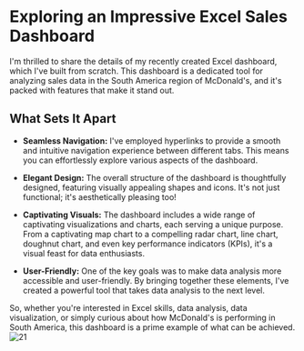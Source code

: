 # Exploring an Impressive Excel Sales Dashboard

I'm thrilled to share the details of my recently created Excel dashboard, which I've built from scratch. This dashboard is a dedicated tool for analyzing sales data in the South America region of McDonald's, and it's packed with features that make it stand out.

## What Sets It Apart

- **Seamless Navigation:** I've employed hyperlinks to provide a smooth and intuitive navigation experience between different tabs. This means you can effortlessly explore various aspects of the dashboard.

- **Elegant Design:** The overall structure of the dashboard is thoughtfully designed, featuring visually appealing shapes and icons. It's not just functional; it's aesthetically pleasing too!

- **Captivating Visuals:** The dashboard includes a wide range of captivating visualizations and charts, each serving a unique purpose. From a captivating map chart to a compelling radar chart, line chart, doughnut chart, and even key performance indicators (KPIs), it's a visual feast for data enthusiasts.

- **User-Friendly:** One of the key goals was to make data analysis more accessible and user-friendly. By bringing together these elements, I've created a powerful tool that takes data analysis to the next level.

So, whether you're interested in Excel skills, data analysis, data visualization, or simply curious about how McDonald's is performing in South America, this dashboard is a prime example of what can be achieved.
![21](https://github.com/mario21snow/Mcdonld-Dashoard/assets/102954942/4261c941-f643-4752-8cba-de127f56622f)
